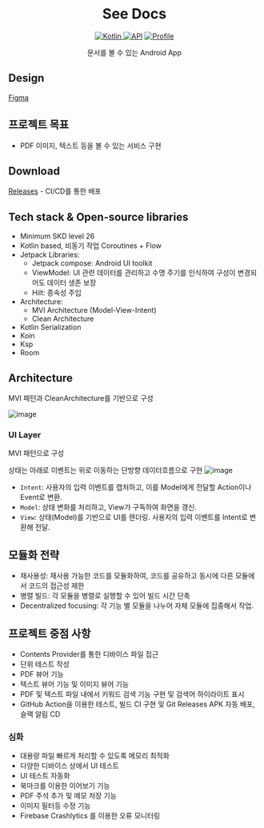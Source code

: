<h1 align="center">See Docs</h1>

<p align="center">
  <a href="http://kotlinlang.org">
      <img alt="Kotlin" src="https://img.shields.io/badge/kotlin-2.0.20-blue.svg?logo=kotlin" />
  </a>
  <a href="https://android-arsenal.com/api?level=26"><img alt="API" src="https://img.shields.io/badge/API-26%2B-brightgreen.svg?style=flat"/></a>
  <a href="https://github.com/guri999"><img alt="Profile" src="https://guri999.github.io/data/badge.svg"/></a>
</p>

<p align="center">  
문서를 볼 수 있는 Android App
</p>

## Design

[Figma](https://www.figma.com/design/FYGDQieciMf0a7Af4kzI6O/SeeDocs?node-id=1-4&t=3zk4kfwCNwxk9uiX-1)

## 프로젝트 목표

- PDF 이미지, 텍스트 등을 볼 수 있는 서비스 구현

## Download

[Releases]("https://") - CI/CD를 통한 배포

## Tech stack & Open-source libraries

- Minimum SKD level 26
- Kotlin based, 비동기 작업 Coroutines + Flow
- Jetpack Libraries:
    - Jetpack compose: Android UI toolkit
    - ViewModel: UI 관련 데이터를 관리하고 수명 주기를 인식하여 구성이 변경되어도 데이터 생존 보장
    - Hilt: 종속성 주입
- Architecture:
    - MVI Architecture (Model-View-Intent)
    - Clean Architecture
- Kotlin Serialization
- Koin
- Ksp
- Room

## Architecture

MVI 패턴과 CleanArchitecture를 기반으로 구성

![image](https://github.com/user-attachments/assets/5d27ec96-81e3-456a-91bc-4da1d101cb58)


### UI Layer

MVI 패턴으로 구성

상태는 아래로 이벤트는 위로 이동하는 단방향 데이터흐름으로 구현
![image](https://github.com/user-attachments/assets/0000286e-56c6-454c-9c15-fbb4e0bcc676)


- `Intent`: 사용자의 입력 이벤트를 캡처하고, 이를 Model에게 전달할 Action이나 Event로 변환.
- `Model`: 상태 변화를 처리하고, View가 구독하여 화면을 갱신.
- `View`: 상태(Model)를 기반으로 UI를 렌더링. 사용자의 입력 이벤트를 Intent로 변환해 전달.

## 모듈화 전략

- 재사용성: 재사용 가능한 코드를 모듈화하여, 코드를 공유하고 동시에 다른 모듈에서 코드의 접근성 제한
- 병렬 빌드: 각 모듈을 병렬로 실행할 수 있어 빌드 시간 단축
- Decentralized focusing: 각 기능 별 모듈을 나누어 자체 모듈에 집중해서 작업.

## 프로젝트 중점 사항

- Contents Provider를 통한 디바이스 파일 접근
- 단위 테스트 작성
- PDF 뷰어 기능
- 텍스트 뷰어 기능 및 이미지 뷰어 기능
- PDF 및 텍스트 파일 내에서 키워드 검색 기능 구현 및 검색어 하이라이트 표시
- GitHub Action을 이용한 테스트, 빌드 CI 구현 및 Git Releases APK 자동 배포, 슬랙 알림 CD

### 심화
- 대용량 파일 빠르게 처리할 수 있도록 메모리 최적화
- 다양한 디바이스 상에서 UI 테스트
- UI 테스트 자동화
- 북마크를 이용한 이어보기 기능
- PDF 주석 추가 및 메모 저장 기능
- 이미지 필터등 수정 기능
- Firebase Crashlytics 를 이용한 오류 모니터링
